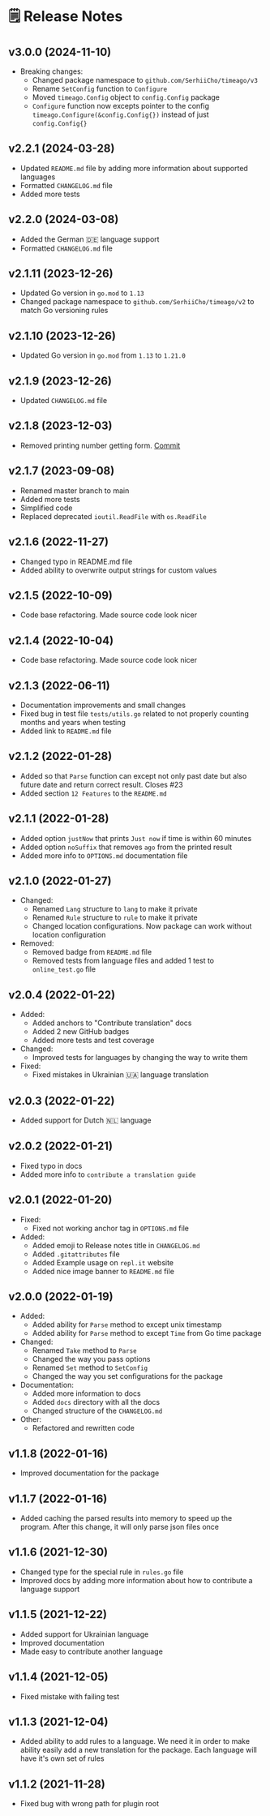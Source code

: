 # 🗒 Release Notes

## v3.0.0 (2024-11-10)
- Breaking changes:
    - Changed package namespace to `github.com/SerhiiCho/timeago/v3`
    - Rename `SetConfig` function to `Configure`
    - Moved `timeago.Config` object to `config.Config` package
    - `Configure` function now excepts pointer to the config `timeago.Configure(&config.Config{})` instead of just `config.Config{}`

## v2.2.1 (2024-03-28)
- Updated `README.md` file by adding more information about supported languages
- Formatted `CHANGELOG.md` file
- Added more tests

## v2.2.0 (2024-03-08)
- Added the German 🇩🇪 language support
- Formatted `CHANGELOG.md` file

## v2.1.11 (2023-12-26)
- Updated Go version in `go.mod` to `1.13`
- Changed package namespace to `github.com/SerhiiCho/timeago/v2` to match Go versioning rules

## v2.1.10 (2023-12-26)
- Updated Go version in `go.mod` from `1.13` to `1.21.0`

## v2.1.9 (2023-12-26)
- Updated `CHANGELOG.md` file

## v2.1.8 (2023-12-03)
- Removed printing number getting form. [Commit](https://github.com/SerhiiCho/timeago/commit/52b312ad4a64c7ca9ef0d08e0920986c69ae610e)

## v2.1.7 (2023-09-08)
- Renamed master branch to main
- Added more tests
- Simplified code
- Replaced deprecated `ioutil.ReadFile` with `os.ReadFile`

## v2.1.6 (2022-11-27)
- Changed typo in README.md file
- Added ability to overwrite output strings for custom values

## v2.1.5 (2022-10-09)
- Code base refactoring. Made source code look nicer

## v2.1.4 (2022-10-04)
- Code base refactoring. Made source code look nicer

## v2.1.3 (2022-06-11)
- Documentation improvements and small changes
- Fixed bug in test file `tests/utils.go` related to not properly counting months and years when testing
- Added link to `README.md` file

## v2.1.2 (2022-01-28)
- Added so that `Parse` function can except not only past date but also future date and return correct result. Closes #23
- Added section `12 Features` to the `README.md`

## v2.1.1 (2022-01-28)
- Added option `justNow` that prints `Just now` if time is within 60 minutes
- Added option `noSuffix` that removes `ago` from the printed result
- Added more info to `OPTIONS.md` documentation file

## v2.1.0 (2022-01-27)
- Changed:
    - Renamed `Lang` structure to `lang` to make it private
    - Renamed `Rule` structure to `rule` to make it private
    - Changed location configurations. Now package can work without location configuration
- Removed:
    - Removed badge from `README.md` file
    - Removed tests from language files and added 1 test to `online_test.go` file

## v2.0.4 (2022-01-22)
- Added:
    - Added anchors to "Contribute translation" docs
    - Added 2 new GitHub badges
    - Added more tests and test coverage
- Changed:
    - Improved tests for languages by changing the way to write them
- Fixed:
    - Fixed mistakes in Ukrainian 🇺🇦 language translation

## v2.0.3 (2022-01-22)
- Added support for Dutch 🇳🇱 language

## v2.0.2 (2022-01-21)
- Fixed typo in docs
- Added more info to `contribute a translation guide`

## v2.0.1 (2022-01-20)
- Fixed:
    - Fixed not working anchor tag in `OPTIONS.md` file
- Added:
    - Added emoji to Release notes title in `CHANGELOG.md`
    - Added `.gitattributes` file
    - Added Example usage on `repl.it` website
    - Added nice image banner to `README.md` file

## v2.0.0 (2022-01-19)
- Added:
    - Added ability for `Parse` method to except unix timestamp
    - Added ability for `Parse` method to except `Time` from Go time package
- Changed:
    - Renamed `Take` method to `Parse`
    - Changed the way you pass options
    - Renamed `Set` method to `SetConfig`
    - Changed the way you set configurations for the package
- Documentation:
    - Added more information to docs
    - Added `docs` directory with all the docs
    - Changed structure of the `CHANGELOG.md`
- Other:
    - Refactored and rewritten code

## v1.1.8 (2022-01-16)
- Improved documentation for the package

## v1.1.7 (2022-01-16)
- Added caching the parsed results into memory to speed up the program. After this change, it will only parse json files once

## v1.1.6 (2021-12-30)
- Changed type for the special rule in `rules.go` file
- Improved docs by adding more information about how to contribute a language support

## v1.1.5 (2021-12-22)
- Added support for Ukrainian language
- Improved documentation
- Made easy to contribute another language

## v1.1.4 (2021-12-05)
- Fixed mistake with failing test

## v1.1.3 (2021-12-04)
- Added ability to add rules to a language. We need it in order to make ability easily add a new translation for the package. Each language will have it's own set of rules

## v1.1.2 (2021-11-28)
- Fixed bug with wrong path for plugin root